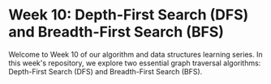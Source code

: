 
 
# Week 10: Depth-First Search (DFS) and Breadth-First Search (BFS)

Welcome to Week 10 of our algorithm and data structures learning series. In this week's repository, we explore two essential graph traversal algorithms: Depth-First Search (DFS) and Breadth-First Search (BFS).
